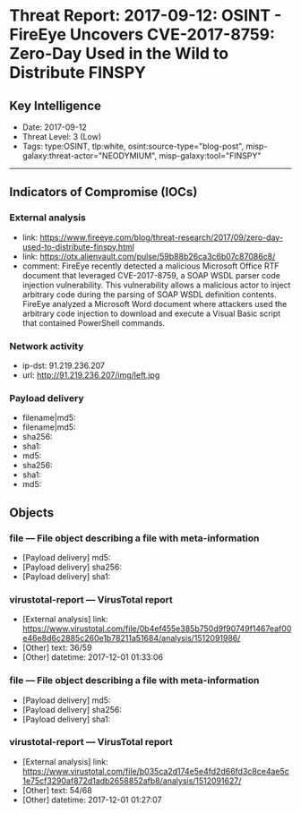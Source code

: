 # Threat Report: 2017-09-12: OSINT - FireEye Uncovers CVE-2017-8759: Zero-Day Used in the Wild to Distribute FINSPY


## Key Intelligence
* Date: 2017-09-12
* Threat Level: 3 (Low)
* Tags: type:OSINT, tlp:white, osint:source-type="blog-post", misp-galaxy:threat-actor="NEODYMIUM", misp-galaxy:tool="FINSPY"

---

## Indicators of Compromise (IOCs)
### External analysis
* link: https://www.fireeye.com/blog/threat-research/2017/09/zero-day-used-to-distribute-finspy.html
* link: https://otx.alienvault.com/pulse/59b88b26ca3c6b07c87086c8/
* comment: FireEye recently detected a malicious Microsoft Office RTF document that leveraged CVE-2017-8759, a SOAP WSDL parser code injection vulnerability. This vulnerability allows a malicious actor to inject arbitrary code during the parsing of SOAP WSDL definition contents. FireEye analyzed a Microsoft Word document where attackers used the arbitrary code injection to download and execute a Visual Basic script that contained PowerShell commands.

### Network activity
* ip-dst: 91.219.236.207
* url: http://91.219.236.207/img/left.jpg

### Payload delivery
* filename|md5: <md5>
* filename|md5: <md5>
* sha256: <sha256>
* sha1: <sha1>
* md5: <md5>
* sha256: <sha256>
* sha1: <sha1>
* md5: <md5>

## Objects
### file — File object describing a file with meta-information
* [Payload delivery] md5: <md5>
* [Payload delivery] sha256: <sha256>
* [Payload delivery] sha1: <sha1>

### virustotal-report — VirusTotal report
* [External analysis] link: https://www.virustotal.com/file/0b4ef455e385b750d9f90749f1467eaf00e46e8d6c2885c260e1b78211a51684/analysis/1512091986/
* [Other] text: 36/59
* [Other] datetime: 2017-12-01 01:33:06

### file — File object describing a file with meta-information
* [Payload delivery] md5: <md5>
* [Payload delivery] sha256: <sha256>
* [Payload delivery] sha1: <sha1>

### virustotal-report — VirusTotal report
* [External analysis] link: https://www.virustotal.com/file/b035ca2d174e5e4fd2d66fd3c8ce4ae5c1e75cf3290af872d1adb2658852afb8/analysis/1512091627/
* [Other] text: 54/68
* [Other] datetime: 2017-12-01 01:27:07
